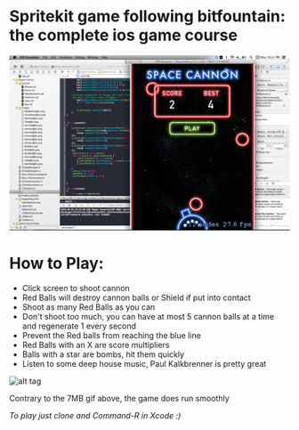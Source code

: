 # Spritekit game following bitfountain: the complete ios game course

![alt tag2](screenshots/menu.png)

# How to Play:
* Click screen to shoot cannon
* Red Balls will destroy cannon balls or Shield if put into contact
* Shoot as many Red Balls as you can
* Don't shoot too much, you can have at most 5 cannon balls at a time and regenerate 1 every second
* Prevent the Red balls from reaching the blue line
* Red Balls with an X are score multipliers
* Balls with a star are bombs, hit them quickly
* Listen to some deep house music, Paul Kalkbrenner is pretty great

![alt tag](screenshots/gameplay.gif)

Contrary to the 7MB gif above, the game does run smoothly

*To play just clone and Command-R in Xcode :)*

